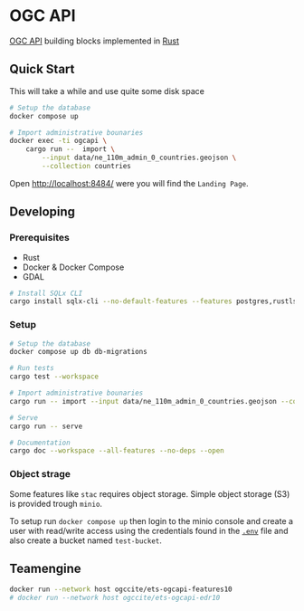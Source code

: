 # OGC API

[OGC API](https://ogcapi.ogc.org/) building blocks implemented in [Rust](https://www.rust-lang.org/)

## Quick Start

This will take a while and use quite some disk space

```bash
# Setup the database
docker compose up

# Import administrative bounaries
docker exec -ti ogcapi \
    cargo run --  import \
        --input data/ne_110m_admin_0_countries.geojson \
        --collection countries
```

Open <http://localhost:8484/> were you will find the `Landing Page`.

## Developing

### Prerequisites

- Rust
- Docker & Docker Compose
- GDAL

```bash
# Install SQLx CLI
cargo install sqlx-cli --no-default-features --features postgres,rustls
```

### Setup

```bash
# Setup the database
docker compose up db db-migrations

# Run tests
cargo test --workspace

# Import administrative bounaries
cargo run -- import --input data/ne_110m_admin_0_countries.geojson --collection countries

# Serve 
cargo run -- serve

# Documentation
cargo doc --workspace --all-features --no-deps --open
```

### Object strage

Some features like `stac` requires object storage. Simple object storage (S3) is provided trough `minio`.

To setup run `docker compose up` then login to the minio console and create a user with read/write access using the credentials found in the [`.env`](.env) file and also create a bucket named `test-bucket`.

## Teamengine

```bash
docker run --network host ogccite/ets-ogcapi-features10
# docker run --network host ogccite/ets-ogcapi-edr10
```
